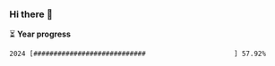 ### Hi there :wave:

:hourglass_flowing_sand: **Year progress**

```txt
2024 [############################                      ] 57.92%
```
